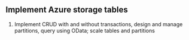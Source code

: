 ## Implement Azure storage tables

1. Implement CRUD with and without transactions, design and manage partitions, query using OData; scale tables and partitions